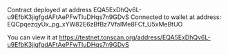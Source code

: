 Contract deployed at address EQA5ExDhQv6L-u9EfbK3jigfgdAFtAePFwTIuDHqs7n9GDvS
Connected to wallet at address: EQCpqezqyUx_pg_xYW82E6zBfBz7VfaIMe8FCf_U5xMeBtUO

You can view it at https://testnet.tonscan.org/address/EQA5ExDhQv6L-u9EfbK3jigfgdAFtAePFwTIuDHqs7n9GDvS
